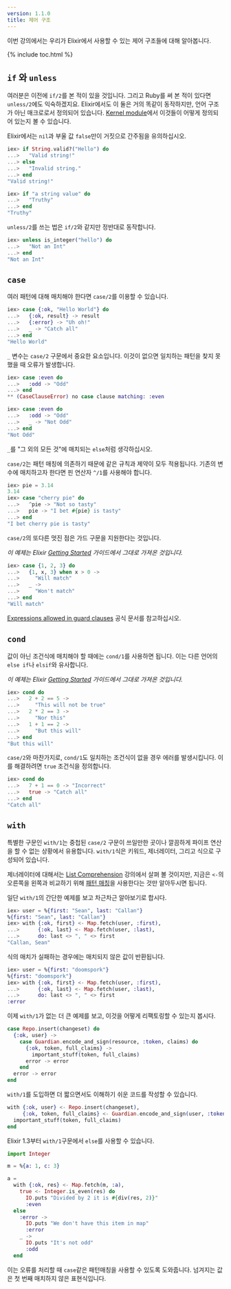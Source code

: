 ```yaml
---
version: 1.1.0
title: 제어 구조
---
```


이번 강의에서는 우리가 Elixir에서 사용할 수 있는 제어 구조들에 대해 알아봅니다.

{% include toc.html %}

## `if` 와 `unless`

여러분은 이전에 `if/2`를 본 적이 있을 것입니다. 그리고 Ruby를 써 본 적이 있다면 `unless/2`에도 익숙하겠지요. Elixir에서도 이 둘은 거의 똑같이 동작하지만, 언어 구조가 아닌 매크로로서 정의되어 있습니다. [Kernel module](https://hexdocs.pm/elixir/Kernel.html)에서 이것들이 어떻게 정의되어 있는지 볼 수 있습니다.

Elixir에서는 `nil`과 부울 값 `false`만이 거짓으로 간주됨을 유의하십시오.

```elixir
iex> if String.valid?("Hello") do
...>   "Valid string!"
...> else
...>   "Invalid string."
...> end
"Valid string!"

iex> if "a string value" do
...>   "Truthy"
...> end
"Truthy"
```

`unless/2`를 쓰는 법은 `if/2`와 같지만 정반대로 동작합니다.

```elixir
iex> unless is_integer("hello") do
...>   "Not an Int"
...> end
"Not an Int"
```

## `case`

여러 패턴에 대해 매치해야 한다면 `case/2`를 이용할 수 있습니다.

```elixir
iex> case {:ok, "Hello World"} do
...>   {:ok, result} -> result
...>   {:error} -> "Uh oh!"
...>   _ -> "Catch all"
...> end
"Hello World"
```

`_` 변수는 `case/2` 구문에서 중요한 요소입니다. 이것이 없으면 일치하는 패턴을 찾지 못했을 때 오류가 발생합니다.

```elixir
iex> case :even do
...>   :odd -> "Odd"
...> end
** (CaseClauseError) no case clause matching: :even

iex> case :even do
...>   :odd -> "Odd"
...>   _ -> "Not Odd"
...> end
"Not Odd"
```

`_`를 "그 외의 모든 것"에 매치되는 `else`처럼 생각하십시오.

`case/2`는 패턴 매칭에 의존하기 때문에 같은 규칙과 제약이 모두 적용됩니다. 기존의 변수에 매치하고자 한다면 핀 연산자 `^/1`를 사용해야 합니다.

```elixir
iex> pie = 3.14
3.14
iex> case "cherry pie" do
...>   ^pie -> "Not so tasty"
...>   pie -> "I bet #{pie} is tasty"
...> end
"I bet cherry pie is tasty"
```

`case/2`의 또다른 멋진 점은 가드 구문을 지원한다는 것입니다.

_이 예제는 Elixir [Getting Started](http://elixir-lang.org/getting-started/case-cond-and-if.html#case) 가이드에서 그대로 가져온 것입니다._

```elixir
iex> case {1, 2, 3} do
...>   {1, x, 3} when x > 0 ->
...>     "Will match"
...>   _ ->
...>     "Won't match"
...> end
"Will match"
```
[Expressions allowed in guard clauses](http://elixir-lang.org/getting-started/case-cond-and-if.html#expressions-in-guard-clauses) 공식 문서를 참고하십시오.

## `cond`

값이 아닌 조건식에 매치해야 할 때에는 `cond/1`를 사용하면 됩니다. 이는 다른 언어의 `else if`나 `elsif`와 유사합니다.

_이 예제는 Elixir [Getting Started](http://elixir-lang.org/getting-started/case-cond-and-if.html#cond) 가이드에서 그대로 가져온 것입니다._

```elixir
iex> cond do
...>   2 + 2 == 5 ->
...>     "This will not be true"
...>   2 * 2 == 3 ->
...>     "Nor this"
...>   1 + 1 == 2 ->
...>     "But this will"
...> end
"But this will"
```

`case/2`와 마찬가지로, `cond/1`도 일치하는 조건식이 없을 경우 에러를 발생시킵니다. 이를 해결하려면 `true` 조건식을 정의합니다.

```elixir
iex> cond do
...>   7 + 1 == 0 -> "Incorrect"
...>   true -> "Catch all"
...> end
"Catch all"
```

## `with`

특별한 구문인 `with/1`는 중첩된 `case/2` 구문이 쓰일만한 곳이나 깔끔하게 파이프 연산을 할 수 없는 상황에서 유용합니다. `with/1`식은 키워드, 제너레이터, 그리고 식으로 구성되어 있습니다.

제너레이터에 대해서는 [List Comprehension](../comprehensions/) 강의에서 살펴 볼 것이지만, 지금은 `<-`의 오른쪽을 왼쪽과 비교하기 위해 [패턴 매칭](../pattern-matching/)을 사용한다는 것만 알아두시면 됩니다.

일단 `with/1`의 간단한 예제를 보고 차근차근 알아보기로 합시다.

```elixir
iex> user = %{first: "Sean", last: "Callan"}
%{first: "Sean", last: "Callan"}
iex> with {:ok, first} <- Map.fetch(user, :first),
...>      {:ok, last} <- Map.fetch(user, :last),
...>      do: last <> ", " <> first
"Callan, Sean"
```

식의 매치가 실패하는 경우에는 매치되지 않은 값이 반환됩니다.

```elixir
iex> user = %{first: "doomspork"}
%{first: "doomspork"}
iex> with {:ok, first} <- Map.fetch(user, :first),
...>      {:ok, last} <- Map.fetch(user, :last),
...>      do: last <> ", " <> first
:error
```

이제 `with/1`가 없는 더 큰 예제를 보고, 이것을 어떻게 리팩토링할 수 있는지 봅시다.

```elixir
case Repo.insert(changeset) do
  {:ok, user} ->
    case Guardian.encode_and_sign(resource, :token, claims) do
      {:ok, token, full_claims} ->
        important_stuff(token, full_claims)
      error -> error
    end
  error -> error
end
```

`with/1`를 도입하면 더 짧으면서도 이해하기 쉬운 코드를 작성할 수 있습니다.

```elixir
with {:ok, user} <- Repo.insert(changeset),
     {:ok, token, full_claims} <- Guardian.encode_and_sign(user, :token) do
  important_stuff(token, full_claims)
end
```


Elixir 1.3부터 `with/1`구문에서 `else`를 사용할 수 있습니다.

```elixir
import Integer

m = %{a: 1, c: 3}

a =
  with {:ok, res} <- Map.fetch(m, :a),
    true <- Integer.is_even(res) do
      IO.puts "Divided by 2 it is #{div(res, 2)}"
      :even
  else
    :error ->
      IO.puts "We don't have this item in map"
      :error
    _ ->
      IO.puts "It's not odd"
      :odd
  end
```

이는 오류를 처리할 때 `case`같은 패턴매칭을 사용할 수 있도록 도와줍니다. 넘겨지는 값은 첫 번째 매치하지 않은 표현식입니다.
